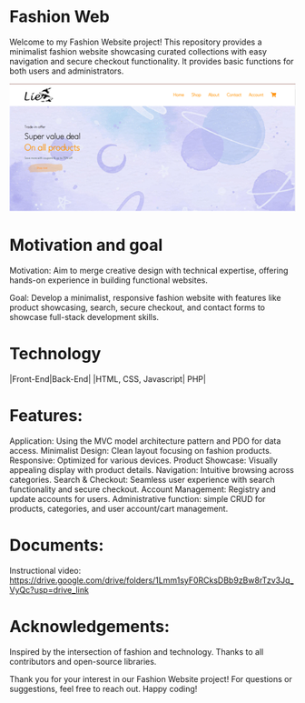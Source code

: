 # Fashion Web

Welcome to my Fashion Website project! This repository provides a minimalist fashion website showcasing curated collections with easy navigation and secure checkout functionality. It provides basic functions for both users and administrators.

<img src="https://github.com/HungLe210/FashionWeb/blob/main/Home.png" alt="home">

# Motivation and goal

Motivation: Aim to merge creative design with technical expertise, offering hands-on experience in building functional websites.

Goal: Develop a minimalist, responsive fashion website with features like product showcasing, search, secure checkout, and contact forms to showcase full-stack development skills.

# Technology
|Front-End|Back-End|
|HTML, CSS, Javascript| PHP|


# Features:

Application: Using the MVC model architecture pattern and PDO for data access.
Minimalist Design: Clean layout focusing on fashion products.
Responsive: Optimized for various devices.
Product Showcase: Visually appealing display with product details.
Navigation: Intuitive browsing across categories.
Search & Checkout: Seamless user experience with search functionality and secure checkout.
Account Management: Registry and update accounts for users.
Administrative function: simple CRUD for products, categories, and user account/cart management.

# Documents:
Instructional video: <https://drive.google.com/drive/folders/1Lmm1syF0RCksDBb9zBw8rTzv3Jq_VyQc?usp=drive_link>


# Acknowledgements:

Inspired by the intersection of fashion and technology.
Thanks to all contributors and open-source libraries.

Thank you for your interest in our Fashion Website project! For questions or suggestions, feel free to reach out. Happy coding!
